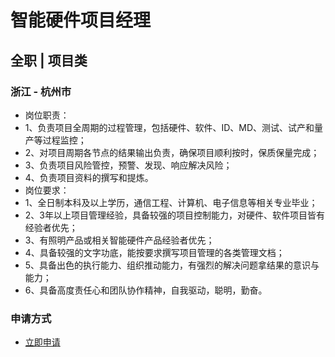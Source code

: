 
# 智能硬件项目经理
## 全职  |  项目类
### 浙江 - 杭州市

- 岗位职责：
- 1、负责项目全周期的过程管理，包括硬件、软件、ID、MD、测试、试产和量产等过程监控；
- 2、对项目周期各节点的结果输出负责，确保项目顺利按时，保质保量完成；
- 3、负责项目风险管控，预警、发现、响应解决风险；
- 4、负责项目资料的撰写和提炼。
- 岗位要求：
- 1、全日制本科及以上学历，通信工程、计算机、电子信息等相关专业毕业；
- 2、3年以上项目管理经验，具备较强的项目控制能力，对硬件、软件项目皆有经验者优先；
- 3、有照明产品或相关智能硬件产品经验者优先；
- 4、具备较强的文字功底，能按要求撰写项目管理的各类管理文档；
- 5、具备出色的执行能力、组织推动能力，有强烈的解决问题拿结果的意识与能力；
- 6、具备高度责任心和团队协作精神，自我驱动，聪明，勤奋。
### 申请方式
- <a href="mailto:hr@tuya.com?subject=求职简历-智能硬件项目经理-来自GitHub">立即申请</a>
